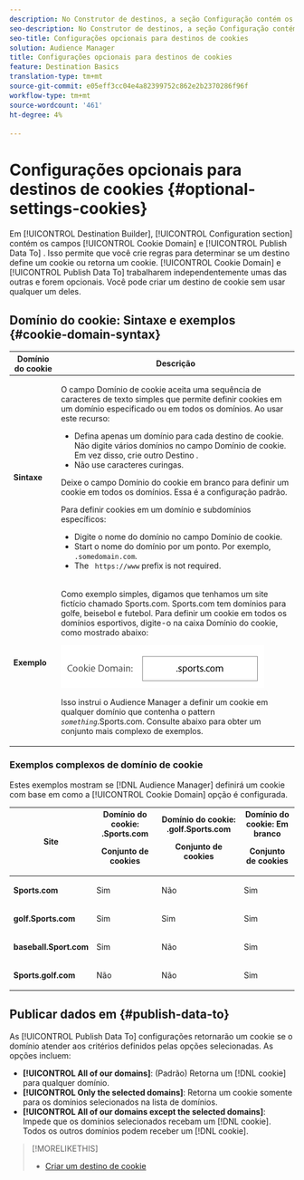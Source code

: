 ```yaml
---
description: No Construtor de destinos, a seção Configuração contém os campos Domínio do cookie e Publicar dados em. Isso permite que você crie regras para determinar se um destino define um cookie ou retorna um cookie. Domínio do cookie e dados de publicação Para trabalhar independentemente uns dos outros e são opcionais. Você pode criar um destino de cookie sem usar qualquer um deles.
seo-description: No Construtor de destinos, a seção Configuração contém os campos Domínio do cookie e Publicar dados em. Isso permite que você crie regras para determinar se um destino define um cookie ou retorna um cookie. Domínio do cookie e dados de publicação Para trabalhar independentemente uns dos outros e são opcionais. Você pode criar um destino de cookie sem usar qualquer um deles.
seo-title: Configurações opcionais para destinos de cookies
solution: Audience Manager
title: Configurações opcionais para destinos de cookies
feature: Destination Basics
translation-type: tm+mt
source-git-commit: e05eff3cc04e4a82399752c862e2b2370286f96f
workflow-type: tm+mt
source-wordcount: '461'
ht-degree: 4%

---
```



# Configurações opcionais para destinos de cookies {#optional-settings-cookies}

Em [!UICONTROL Destination Builder], [!UICONTROL Configuration section] contém os campos [!UICONTROL Cookie Domain] e [!UICONTROL Publish Data To] . Isso permite que você crie regras para determinar se um destino define um cookie ou retorna um cookie. [!UICONTROL Cookie Domain] e [!UICONTROL Publish Data To] trabalharem independentemente umas das outras e forem opcionais. Você pode criar um destino de cookie sem usar qualquer um deles.

## Domínio do cookie: Sintaxe e exemplos {#cookie-domain-syntax}

<!-- cookie-destination-options.xml -->

<table id="table_4F4F7562AFEE49F8917AAE5712B5CCE4"> 
 <thead> 
  <tr> 
   <th colname="col1" class="entry"> Domínio do cookie </th> 
   <th colname="col2" class="entry"> Descrição </th> 
  </tr>
 </thead>
 <tbody> 
  <tr> 
   <td colname="col1"> <p><b>Sintaxe</b> </p> </td> 
   <td colname="col2"> <p>O campo Domínio <span class="wintitle"></span> de cookie aceita uma sequência de caracteres de texto simples que permite definir cookies em um domínio especificado ou em todos os domínios. Ao usar este recurso: </p> <p> 
     <ul id="ul_473CB59F2C0C4B358201BE5C8B27D73D"> 
      <li id="li_4E7F4691C1B54415963F7D5AA1558C9A">Defina apenas um domínio para cada destino de cookie. Não digite vários domínios no campo <span class="wintitle"> Domínio</span> de cookie. Em vez disso, crie outro <span class="wintitle"> Destino</span> . </li> 
      <li id="li_AEBF5C5F3C264C5EA4A2A6063C3F377D">Não use caracteres curingas. </li> 
     </ul> </p> <p> Deixe o campo Domínio <span class="wintitle"></span> do cookie em branco para definir um cookie em todos os domínios. Essa é a configuração padrão. </p> <p>Para definir cookies em um domínio e subdomínios específicos: </p> <p> 
     <ul id="ul_F25BC0D8C40641A2A5CA338E5C258435"> 
      <li id="li_E236D8DEE4F24F9BBA36074F7049C12C">Digite o nome do domínio no campo <span class="wintitle"> Domínio</span> de cookie. </li> 
      <li id="li_0471C198EE344DE5963A3C2F70B9E78B">Start o nome do domínio por um ponto. Por exemplo, <code> .somedomain.com</code>. </li> 
      <li id="li_73D06F2BEF45487280C2245E1F6B8ED0">The <code> https://www</code> prefix is not required. </li> 
     </ul> </p> </td> 
  </tr> 
  <tr> 
   <td colname="col1"> <p><b>Exemplo</b> </p> </td> 
   <td colname="col2"> <p>Como exemplo simples, digamos que tenhamos um site fictício chamado Sports.com. Sports.com tem domínios para golfe, beisebol e futebol. Para definir um cookie em todos os domínios esportivos, digite-o na caixa Domínio <span class="wintitle"> do</span> cookie, como mostrado abaixo: </p> <p> <img src="assets/sports-domain.png" id="image_8883477BB3B543648C97A441AD34C6DE" /> </p> <p>Isso instrui o Audience Manager <span class="keyword"> a definir um cookie em qualquer domínio que contenha o pattern</span> <code><i>something</i></code>.Sports.com. Consulte abaixo para obter um conjunto mais complexo de exemplos. </p> </td> 
  </tr> 
 </tbody> 
</table>

### Exemplos complexos de domínio de cookie

Estes exemplos mostram se [!DNL Audience Manager] definirá um cookie com base em como a [!UICONTROL Cookie Domain] opção é configurada.

<table id="table_3A7B9479CDA6493FA8104D8D9841E914"> 
 <thead> 
  <tr> 
   <th colname="col1" class="entry"> Site </th> 
   <th colname="col2" class="entry">Domínio do cookie: .Sports.com <p>Conjunto de cookies </p> </th> 
   <th colname="col3" class="entry">Domínio do cookie: .golf.Sports.com <p>Conjunto de cookies </p> </th> 
   <th colname="col4" class="entry">Domínio do cookie: Em branco <p>Conjunto de cookies </p> </th> 
  </tr> 
 </thead>
 <tbody> 
  <tr> 
   <td colname="col1"> <p> <b>Sports.com</b> </p> </td> 
   <td colname="col2"> Sim </td> 
   <td colname="col3"> Não </td> 
   <td colname="col4"> Sim </td> 
  </tr> 
  <tr> 
   <td colname="col1"> <p> <b>golf.Sports.com</b> </p> </td> 
   <td colname="col2"> Sim </td> 
   <td colname="col3"> Sim </td> 
   <td colname="col4"> Sim </td> 
  </tr> 
  <tr> 
   <td colname="col1"> <p> <b>baseball.Sport.com</b> </p> </td> 
   <td colname="col2"> Sim </td> 
   <td colname="col3"> Não </td> 
   <td colname="col4"> Sim </td> 
  </tr> 
  <tr> 
   <td colname="col1"> <p> <b>Sports.golf.com</b> </p> </td> 
   <td colname="col2"> Não </td> 
   <td colname="col3"> Não </td> 
   <td colname="col4"> Sim </td> 
  </tr> 
 </tbody> 
</table>

## Publicar dados em {#publish-data-to}

As [!UICONTROL Publish Data To] configurações retornarão um cookie se o domínio atender aos critérios definidos pelas opções selecionadas. As opções incluem:

* **[!UICONTROL All of our domains]**: (Padrão) Retorna um [!DNL cookie] para qualquer domínio.
* **[!UICONTROL Only the selected domains]**: Retorna um cookie somente para os domínios selecionados na lista de domínios.
* **[!UICONTROL All of our domains except the selected domains]**: Impede que os domínios selecionados recebam um [!DNL cookie]. Todos os outros domínios podem receber um [!DNL cookie].

>[!MORELIKETHIS]
>
>* [Criar um destino de cookie](../../features/destinations/create-cookie-destination.md)
